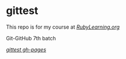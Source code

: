gittest
========

This repo is for my course at [*RubyLearning.org*](http://rubylearning.org/classes)

Git-GitHub 7th batch


[*gittest gh-pages*](http://douglasallen.github.com/gittest/)
